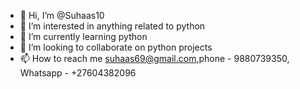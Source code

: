 - 👋 Hi, I’m @Suhaas10
- 👀 I’m interested in anything related to python
- 🌱 I’m currently learning python
- 💞️ I’m looking to collaborate on python projects
- 📫 How to reach me suhaas69@gmail.com,phone - 9880739350, Whatsapp - +27604382096

<!---
Suhaas10/Suhaas10 is a ✨ special ✨ repository because its `README.md` (this file) appears on your GitHub profile.
You can click the Preview link to take a look at your changes.
--->
